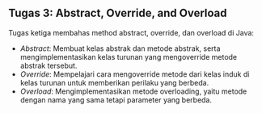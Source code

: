 ## Tugas 3: Abstract, Override, and Overload
Tugas ketiga membahas method abstract, override, dan overload di Java:

- *Abstract*: Membuat kelas abstrak dan metode abstrak, serta mengimplementasikan kelas turunan yang mengoverride metode abstrak tersebut.
- *Override*: Mempelajari cara mengoverride metode dari kelas induk di kelas turunan untuk memberikan perilaku yang berbeda.
- *Overload*: Mengimplementasikan metode overloading, yaitu metode dengan nama yang sama tetapi parameter yang berbeda.
